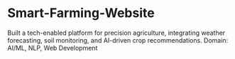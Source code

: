 # Smart-Farming-Website
Built a tech-enabled platform for precision agriculture, integrating weather forecasting, soil monitoring, and AI-driven crop recommendations. Domain: AI/ML, NLP, Web Development
